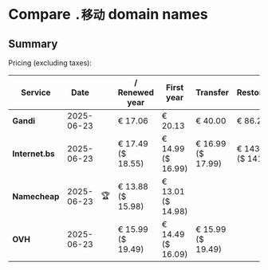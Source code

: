 # Compare `.移动` domain names

## Summary

Pricing (excluding taxes):

| Service | Date |  | / Renewed year | First year | Transfer | Restoration |
|--|--|--|--|--|--|--|
| **Gandi** | 2025-06-23 |  | € 17.06 | € 20.13 | € 40.00 | € 86.25 |
| **Internet.bs** | 2025-06-23 |  | € 17.49<br>($ 18.55) | € 14.99<br>($ 16.99) | € 16.99<br>($ 17.99) | € 143.49<br>($ 141.59) |
| **Namecheap** | 2025-06-23 | 🏆 | € 13.88<br>($ 15.98) | € 13.01<br>($ 14.98) |  |  |
| **OVH** | 2025-06-23 |  | € 15.99<br>($ 19.49) | € 14.49<br>($ 16.09) | € 15.99<br>($ 19.49) |  |
